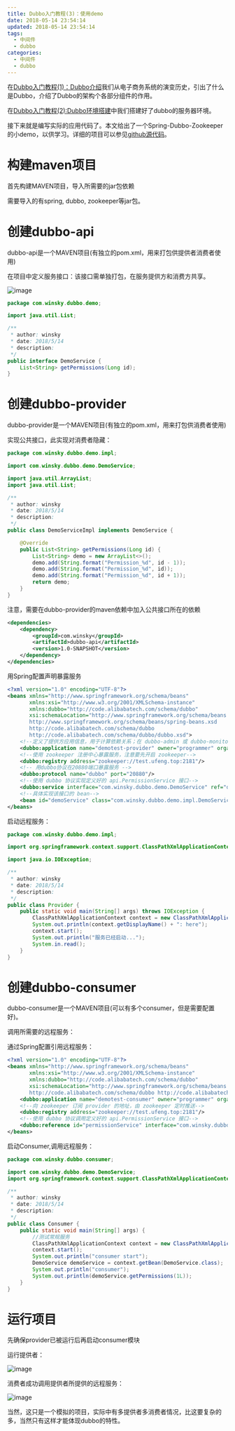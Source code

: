 ```yaml
---
title: Dubbo入门教程(3)：使用demo
date: 2018-05-14 23:54:14
updated: 2018-05-14 23:54:14
tags:
  - 中间件
  - dubbo
categories: 
  - 中间件
  - dubbo
---
```


在[Dubbo入门教程(1)：Dubbo介绍][1]我们从电子商务系统的演变历史，引出了什么是Dubbo，介绍了Dubbo的架构个各部分组件的作用。

在[Dubbo入门教程(2):Dubbo环境搭建][2]中我们搭建好了dubbo的服务器环境。

接下来就是编写实际的应用代码了。本文给出了一个Spring-Dubbo-Zookeeper的小demo，以供学习。详细的项目可以参见[github源代码][3]。

<!-- more -->

# 构建maven项目
首先构建MAVEN项目，导入所需要的jar包依赖

需要导入的有spring, dubbo, zookeeper等jar包。 

# 创建dubbo-api
dubbo-api是一个MAVEN项目(有独立的pom.xml，用来打包供提供者消费者使用)

在项目中定义服务接口：该接口需单独打包，在服务提供方和消费方共享。 

![image](https://pic.winsky.wang/images/2018/05/14/dubbo-api.png)

```Java
package com.winsky.dubbo.demo;

import java.util.List;

/**
 * author: winsky
 * date: 2018/5/14
 * description:
 */
public interface DemoService {
    List<String> getPermissions(Long id);
}
```

# 创建dubbo-provider
dubbo-provider是一个MAVEN项目(有独立的pom.xml，用来打包供消费者使用)

实现公共接口，此实现对消费者隐藏：

```Java
package com.winsky.dubbo.demo.impl;

import com.winsky.dubbo.demo.DemoService;

import java.util.ArrayList;
import java.util.List;

/**
 * author: winsky
 * date: 2018/5/14
 * description:
 */
public class DemoServiceImpl implements DemoService {

    @Override
    public List<String> getPermissions(Long id) {
        List<String> demo = new ArrayList<>();
        demo.add(String.format("Permission_%d", id - 1));
        demo.add(String.format("Permission_%d", id));
        demo.add(String.format("Permission_%d", id + 1));
        return demo;
    }
}
```

注意，需要在dubbo-provider的maven依赖中加入公共接口所在的依赖
```xml
<dependencies>
    <dependency>
        <groupId>com.winsky</groupId>
        <artifactId>dubbo-api</artifactId>
        <version>1.0-SNAPSHOT</version>
    </dependency>
</dependencies>
```

用Spring配置声明暴露服务
```xml
<?xml version="1.0" encoding="UTF-8"?>
<beans xmlns="http://www.springframework.org/schema/beans"
       xmlns:xsi="http://www.w3.org/2001/XMLSchema-instance"
       xmlns:dubbo="http://code.alibabatech.com/schema/dubbo"
       xsi:schemaLocation="http://www.springframework.org/schema/beans
       http://www.springframework.org/schema/beans/spring-beans.xsd
       http://code.alibabatech.com/schema/dubbo
       http://code.alibabatech.com/schema/dubbo/dubbo.xsd">
    <!--定义了提供方应用信息，用于计算依赖关系；在 dubbo-admin 或 dubbo-monitor 会显示这个名字，方便辨识-->
    <dubbo:application name="demotest-provider" owner="programmer" organization="dubbox"/>
    <!--使用 zookeeper 注册中心暴露服务，注意要先开启 zookeeper-->
    <dubbo:registry address="zookeeper://test.ufeng.top:2181"/>
    <!-- 用dubbo协议在20880端口暴露服务 -->
    <dubbo:protocol name="dubbo" port="20880"/>
    <!--使用 dubbo 协议实现定义好的 api.PermissionService 接口-->
    <dubbo:service interface="com.winsky.dubbo.demo.DemoService" ref="demoService" protocol="dubbo"/>
    <!--具体实现该接口的 bean-->
    <bean id="demoService" class="com.winsky.dubbo.demo.impl.DemoServiceImpl"/>
</beans>
```

启动远程服务：
```Java
package com.winsky.dubbo.demo.impl;

import org.springframework.context.support.ClassPathXmlApplicationContext;

import java.io.IOException;

/**
 * author: winsky
 * date: 2018/5/14
 * description:
 */
public class Provider {
    public static void main(String[] args) throws IOException {
        ClassPathXmlApplicationContext context = new ClassPathXmlApplicationContext("provider.xml");
        System.out.println(context.getDisplayName() + ": here");
        context.start();
        System.out.println("服务已经启动...");
        System.in.read();
    }
}
```

# 创建dubbo-consumer
dubbo-consumer是一个MAVEN项目(可以有多个consumer，但是需要配置好)。

调用所需要的远程服务：

通过Spring配置引用远程服务：
```xml
<?xml version="1.0" encoding="UTF-8"?>
<beans xmlns="http://www.springframework.org/schema/beans"
       xmlns:xsi="http://www.w3.org/2001/XMLSchema-instance"
       xmlns:dubbo="http://code.alibabatech.com/schema/dubbo"
       xsi:schemaLocation="http://www.springframework.org/schema/beans http://www.springframework.org/schema/beans/spring-beans.xsd
       http://code.alibabatech.com/schema/dubbo http://code.alibabatech.com/schema/dubbo/dubbo.xsd">
    <dubbo:application name="demotest-consumer" owner="programmer" organization="dubbox"/>
    <!--向 zookeeper 订阅 provider 的地址，由 zookeeper 定时推送-->
    <dubbo:registry address="zookeeper://test.ufeng.top:2181"/>
    <!--使用 dubbo 协议调用定义好的 api.PermissionService 接口-->
    <dubbo:reference id="permissionService" interface="com.winsky.dubbo.demo.DemoService"/>
</beans>
```

启动Consumer,调用远程服务：
```Java
package com.winsky.dubbo.consumer;

import com.winsky.dubbo.demo.DemoService;
import org.springframework.context.support.ClassPathXmlApplicationContext;

/**
 * author: winsky
 * date: 2018/5/14
 * description:
 */
public class Consumer {
    public static void main(String[] args) {
        //测试常规服务
        ClassPathXmlApplicationContext context = new ClassPathXmlApplicationContext("consumer.xml");
        context.start();
        System.out.println("consumer start");
        DemoService demoService = context.getBean(DemoService.class);
        System.out.println("consumer");
        System.out.println(demoService.getPermissions(1L));
    }
}
```

# 运行项目
先确保provider已被运行后再启动consumer模块

运行提供者：

![image](https://pic.winsky.wang/images/2018/05/14/provider.png)

消费者成功调用提供者所提供的远程服务： 

![image](https://pic.winsky.wang/images/2018/05/14/consumer.png)


当然，这只是一个模拟的项目，实际中有多提供者多消费者情况，比这要复杂的多，当然只有这样才能体现dubbo的特性。


[1]: https://blog.winsky.wang/中间件/dubbo/Dubbo入门教程(1)：Dubbo介绍/ "Dubbo入门教程(1)：Dubbo介绍"
[2]: https://blog.winsky.wang/中间件/dubbo/Dubbo入门教程(2)：Dubbo环境搭建/ "Dubbo入门教程(2):Dubbo环境搭建"
[3]: https://github.com/winsky94/dubbo_demo "github源代码"